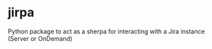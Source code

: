 # jirpa
Python package to act as a sherpa for interacting with a Jira instance (Server or OnDemand)
